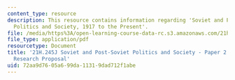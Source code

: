 ```yaml
---
content_type: resource
description: This resource contains information regarding 'Soviet and Post-Soviet
  Politics and Society, 1917 to the Present'.
file: /media/https%3A/open-learning-course-data-rc.s3.amazonaws.com/21h-245j-soviet-and-post-soviet-politics-and-society-1917-to-the-present-spring-2016/72aa9d7605a699da11319dad712f1abe_MIT21H_245JS16_Paper2.pdf
file_type: application/pdf
resourcetype: Document
title: '21H.245J Soviet and Post-Soviet Politics and Society - Paper 2: Final Paper
  Research Proposal'
uid: 72aa9d76-05a6-99da-1131-9dad712f1abe
---
```

